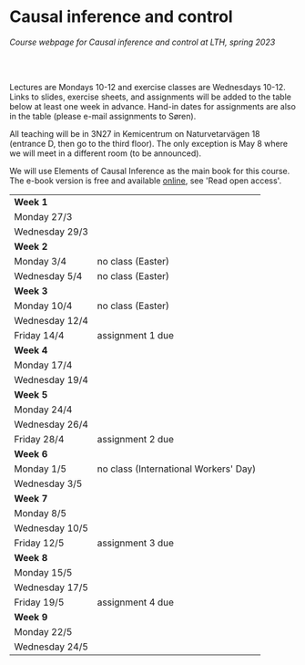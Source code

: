 # Causal inference and control

*Course webpage for Causal inference and control at LTH, spring 2023*


<br/><br/>

Lectures are Mondays 10-12 and exercise classes are Wednesdays 10-12. Links to slides, exercise sheets, and assignments will be added to the table below at least one week in advance. Hand-in dates for assignments are also in the table (please e-mail assignments to Søren).

All teaching will be in 3N27 in Kemicentrum on Naturvetarvägen 18 (entrance D, then go to the third floor). The only exception is May 8 where we will meet in a different room (to be announced).

We will use Elements of Causal Inference as the main book for this course. The e-book version is free and available [online](https://mitpress.mit.edu/9780262037310/elements-of-causal-inference/#:~:text=Elements%20of%20Causal%20Inference%20is,data%20to%20understand%20the%20world), see 'Read open access'. 



|   |  |
| ------------- | ------------- |
| **Week 1**  |   |
| Monday 27/3  |   |
| Wednesday 29/3  |   |
| **Week 2**  |   |
|  Monday 3/4 | no class (Easter)  |
|  Wednesday 5/4 | no class (Easter)  |
| **Week 3**  |   |
|  Monday 10/4 |  no class (Easter) |
| Wednesday 12/4  |   |
| Friday 14/4  | assignment 1 due  |
| **Week 4**  |   |
|  Monday 17/4 |   |
| Wednesday 19/4  |   |
| **Week 5**  |   |
| Monday 24/4  |   |
|  Wednesday 26/4 |   |
| Friday 28/4  | assignment 2 due  |
| **Week 6**  |   |
| Monday 1/5  |  no class (International Workers' Day) |
|  Wednesday 3/5 |   |
| **Week 7**  |   |
| Monday 8/5  |   |
| Wednesday 10/5  |   |
| Friday 12/5  | assignment 3 due  |
| **Week 8**  |   |
|  Monday 15/5 |   |
| Wednesday 17/5  |   |
| Friday 19/5  | assignment 4 due  |
| **Week 9**  |   |
|  Monday 22/5 |   |
| Wednesday 24/5  |   |

